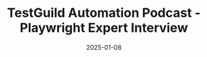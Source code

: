 ---
title: TestGuild Automation Podcast - Playwright Expert Interview
date: 2025-01-08
description: Join Debbie O'Brien as she shares her expertise on Playwright testing, automation best practices, and the future of web application testing. Learn from real-world experiences and discover how to implement effective testing strategies in your development workflow.
url: https://testguild.com/podcast/automation/a552-debbie/
image: https://res.cloudinary.com/debsobrien/image/upload/v1640019149/debbie.codes/podcasts/testguild-automation_x8pl1m.jpg
tags: [playwright, automation, testing, testguild]
host: TestGuild
---